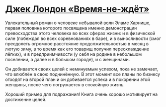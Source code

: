 # [Джек Лондон «Время-не-ждёт»](vk.com/@ip.biblioworm-dzhek-london-vremya-ne-zhdet)

Увлекательный роман о человеке небывалой воли Эламе Харнише, первая половина которого посвящена именно демонстрации превосходства этого человека во всех сферах жизни: и в физической силе (побеждал во всех соревнованиях в баре), и в выносливости (смог преодолеть огромное расстояние продолжительностью в месяц в лютую зиму, в то время как его товарищ получил переохлаждение лёгких), и в предприимчивости (у себя на родине в небольшом поселении, а далее и в большом городе), и с женщинами.

Он добивается своих целей с неминуемым успехом, пока не замечает, что влюблён в свою подчинённую.
В этот момент все планы по бизнесу отходят на второй план и он добивается успеха и в покорении этой женщины, после чего погружается в спокойную жизнь.

Хороший пример для подражания! Книга очень хорошо мотивирует на достижение целей.
